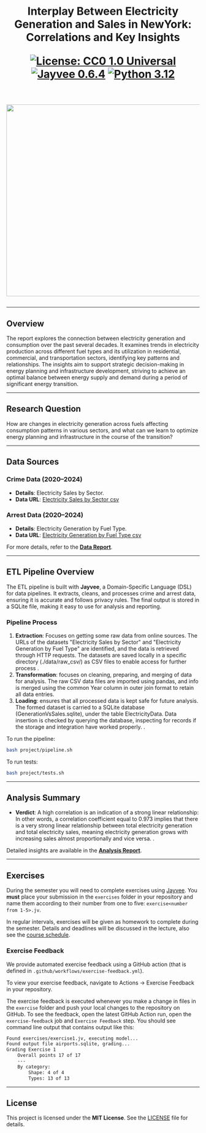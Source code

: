 <div align="center">
<h1 align="center"> Interplay Between Electricity Generation and Sales in NewYork: Correlations and Key Insights 


[![License: CC0 1.0 Universal](https://img.shields.io/badge/License-CC0_1.0_Universal-lightgrey.svg)](https://creativecommons.org/publicdomain/zero/1.0/legalcode)	  [![Jayvee 0.6.4](https://img.shields.io/badge/Jayvee-0.6.4-yellowgreen.svg)](https://jvalue.github.io/jayvee/docs/dev/intro) [![Python 3.12](https://img.shields.io/badge/Python-3.12-blue.svg)](https://www.python.org/downloads/release/python-3128/)

<br><img src="https://github.com/prathameshagare02/made-template-WS2425/blob/main/data/crimepng.jpg" width="1000" height="500">

</div>

---

## **Overview**
The report explores the connection between electricity generation and consumption over the past several decades. It examines trends in electricity production across different fuel types and its utilization in residential, commercial, and transportation sectors, identifying key patterns and relationships. The insights aim to support strategic decision-making in energy planning and infrastructure development, striving to achieve an optimal balance between energy supply and demand during a period of significant energy transition.

---

## **Research Question**
How are changes in electricity generation across fuels affecting consumption patterns in various sectors, and what can we learn to optimize energy planning and infrastructure in the course of the transition?  

---

## **Data Sources**

### **Crime Data (2020–2024)**
- **Details**: Electricity Sales by Sector.
- **Data URL**: [Electricity Sales by Sector csv](https://catalog.data.gov/dataset/electricity-sales-by-sector-gwh-beginning-1980-1f109/resource/65764672-4abb-4bcf-bd76-3eba55f77315. )  

### **Arrest Data (2020–2024)**
- **Details**:  Electricity Generation by Fuel Type.
- **Data URL**: [ Electricity Generation by Fuel Type csv](https://catalog.data.gov/dataset/electric-generation-by-fuel-type-gwh-beginning-1960/resource/df1528d1-bdd0-4594-8ef8-793b298cfdd5. )  

For more details, refer to the [**Data Report**](project/data-report.pdf).

---

## **ETL Pipeline Overview**
The ETL pipeline is built with **Jayvee**, a Domain-Specific Language (DSL) for data pipelines. It extracts, cleans, and processes crime and arrest data, ensuring it is accurate and follows privacy rules. The final output is stored in a SQLite file, making it easy to use for analysis and reporting.

### **Pipeline Process**
1. **Extraction**:  Focuses on getting some raw data from online sources. The URLs of the datasets "Electricity Sales by Sector" and "Electricity Generation by Fuel Type" are identified, and the data is retrieved through HTTP requests. The datasets are saved locally in a specific directory (./data/raw_csv/) as CSV files to enable access for further process .  
2. **Transformation**:  focuses on cleaning, preparing, and merging of data for analysis. The raw CSV data files are imported using pandas, and info is merged using the common Year column in outer join format to retain all data entries.  
3. **Loading**: ensures that all processed data is kept safe for future analysis. The formed dataset is carried to a SQLite database (GenerationVsSales.sqlite), under the table ElectricityData. Data insertion is checked by querying the database, inspecting for records if the storage and integration have worked properly. .  

To run the pipeline:
```bash
bash project/pipeline.sh
```

To run tests:
```bash
bash project/tests.sh
```

---

## **Analysis Summary**
- **Verdict**: A high correlation is an indication of a strong linear relationship: In other words, a correlation coefficient equal to 0.973 implies that there is a very strong linear relationship between total electricity generation and total electricity sales, meaning electricity generation grows with increasing sales almost proportionally and vice versa. .  


Detailed insights are available in the [**Analysis Report**](project/analysis-report.pdf).

---

## Exercises
During the semester you will need to complete exercises using [Jayvee](https://github.com/jvalue/jayvee). You **must** place your submission in the `exercises` folder in your repository and name them according to their number from one to five: `exercise<number from 1-5>.jv`.

In regular intervals, exercises will be given as homework to complete during the semester. Details and deadlines will be discussed in the lecture, also see the [course schedule](https://made.uni1.de/).

### Exercise Feedback
We provide automated exercise feedback using a GitHub action (that is defined in `.github/workflows/exercise-feedback.yml`). 

To view your exercise feedback, navigate to Actions → Exercise Feedback in your repository.

The exercise feedback is executed whenever you make a change in files in the `exercise` folder and push your local changes to the repository on GitHub. To see the feedback, open the latest GitHub Action run, open the `exercise-feedback` job and `Exercise Feedback` step. You should see command line output that contains output like this:

```sh
Found exercises/exercise1.jv, executing model...
Found output file airports.sqlite, grading...
Grading Exercise 1
	Overall points 17 of 17
	---
	By category:
		Shape: 4 of 4
		Types: 13 of 13
```


---

## **License**
This project is licensed under the **MIT License**. See the [LICENSE](LICENSE) file for details.


